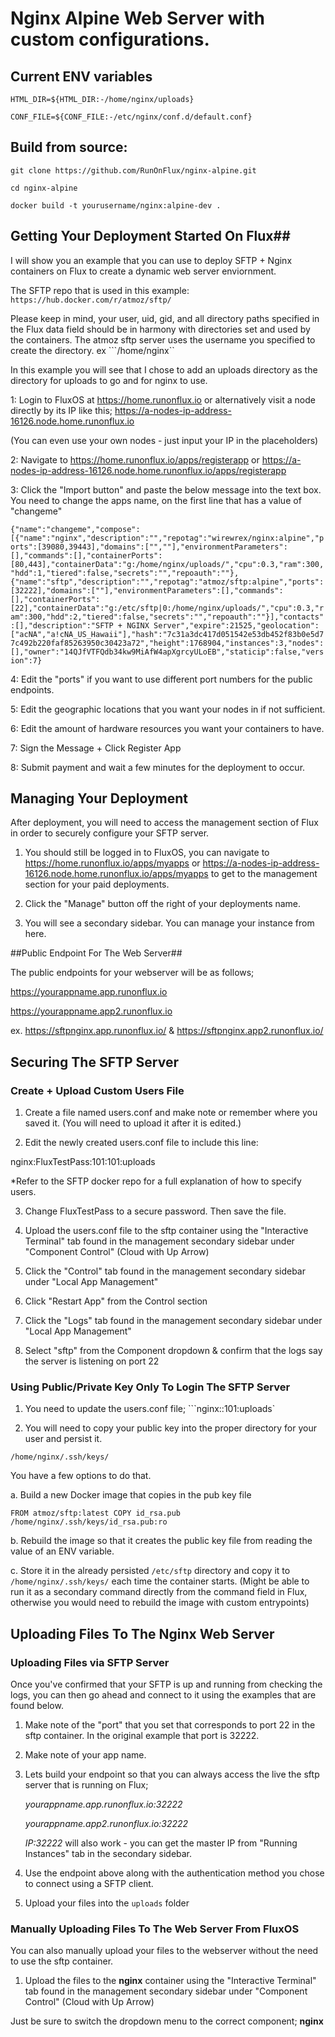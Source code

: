 # Nginx Alpine Web Server with custom configurations.

## Current ENV variables

```HTML_DIR=${HTML_DIR:-/home/nginx/uploads}```

```CONF_FILE=${CONF_FILE:-/etc/nginx/conf.d/default.conf}```


## Build from source:

```git clone https://github.com/RunOnFlux/nginx-alpine.git```

```cd nginx-alpine```

```docker build -t yourusername/nginx:alpine-dev .```


## Getting Your Deployment Started On Flux##

I will show you an example that you can use to deploy SFTP + Nginx containers on Flux to create a dynamic web server enviornment. 

The SFTP repo that is used in this example: ```https://hub.docker.com/r/atmoz/sftp/```

Please keep in mind, your user, uid, gid, and all directory paths specified in the Flux data field should be in harmony with directories set and used by the containers. The atmoz sftp server uses the username you specified to create the directory. ex ```/home/nginx`` 

In this example you will see that I chose to add an uploads directory as the directory for uploads to go and for nginx to use.

1: Login to FluxOS at https://home.runonflux.io or alternatively visit a node directly by its IP like this; https://a-nodes-ip-address-16126.node.home.runonflux.io 

(You can even use your own nodes - just input your IP in the placeholders)

2: Navigate to https://home.runonflux.io/apps/registerapp or https://a-nodes-ip-address-16126.node.home.runonflux.io/apps/registerapp

3: Click the "Import button" and paste the below message into the text box. You need to change the apps name, on the first line that has a value of "changeme"


```{"name":"changeme","compose":[{"name":"nginx","description":"","repotag":"wirewrex/nginx:alpine","ports":[39080,39443],"domains":["",""],"environmentParameters":[],"commands":[],"containerPorts":[80,443],"containerData":"g:/home/nginx/uploads/","cpu":0.3,"ram":300,"hdd":1,"tiered":false,"secrets":"","repoauth":""},{"name":"sftp","description":"","repotag":"atmoz/sftp:alpine","ports":[32222],"domains":[""],"environmentParameters":[],"commands":[],"containerPorts":[22],"containerData":"g:/etc/sftp|0:/home/nginx/uploads/","cpu":0.3,"ram":300,"hdd":2,"tiered":false,"secrets":"","repoauth":""}],"contacts":[],"description":"SFTP + NGINX Server","expire":21525,"geolocation":["acNA","a!cNA_US_Hawaii"],"hash":"7c31a3dc417d051542e53db452f83b0e5d77c492b220faf85263950c30423a72","height":1768904,"instances":3,"nodes":[],"owner":"14QJfVTFQdb34kw9MiAfW4apXgrcyULoEB","staticip":false,"version":7}```


4: Edit the "ports" if you want to use different port numbers for the public endpoints.

5: Edit the geographic locations that you want your nodes in if not sufficient.

6: Edit the amount of hardware resources you want your containers to have.

7: Sign the Message + Click Register App

8: Submit payment and wait a few minutes for the deployment to occur.



## Managing Your Deployment ##

After deployment, you will need to access the management section of Flux in order to securely configure your SFTP server.

1. You should still be logged in to FluxOS, you can navigate to https://home.runonflux.io/apps/myapps or https://a-nodes-ip-address-16126.node.home.runonflux.io/apps/myapps to get to the management section for your paid deployments. 

2. Click the "Manage" button off the right of your deployments name.

3. You will see a secondary sidebar. You can manage your instance from here.


##Public Endpoint For The Web Server##

The public endpoints for your webserver will be as follows;

https://yourappname.app.runonflux.io

https://yourappname.app2.runonflux.io


ex. https://sftpnginx.app.runonflux.io/ & https://sftpnginx.app2.runonflux.io/


## Securing The SFTP Server ##


### Create + Upload Custom Users File ###

1. Create a file named users.conf and make note or remember where you saved it. 
   (You will need to upload it after it is edited.)

2. Edit the newly created users.conf file to include this line:

nginx:FluxTestPass:101:101:uploads

*Refer to the SFTP docker repo for a full explanation of how to specify users.

3. Change FluxTestPass to a secure password. Then save the file.

4. Upload the users.conf file to the sftp container using the "Interactive Terminal" tab found in the management secondary sidebar under "Component Control"  (Cloud with Up Arrow)

5. Click the "Control" tab found in the management secondary sidebar under "Local App Management"

6. Click "Restart App" from the Control section 

7. Click the "Logs" tab found in the management secondary sidebar under "Local App Management"

8. Select "sftp" from the Component dropdown & confirm that the logs say the server is listening on port 22


### Using Public/Private Key Only To Login The SFTP Server ###

1. You need to update the users.conf file; ```nginx::101:uploads`

2. You will need to copy your public key into the proper directory for your user and persist it.

```/home/nginx/.ssh/keys/```

You have a few options to do that. 

a. Build a new Docker image that copies in the pub key file

```FROM atmoz/sftp:latest COPY id_rsa.pub /home/nginx/.ssh/keys/id_rsa.pub:ro```

b. Rebuild the image so that it creates the public key file from reading the value of an ENV variable.

c. Store it in the already persisted ```/etc/sftp``` directory and copy it to ```/home/nginx/.ssh/keys/``` each time the container starts. (Might be able to run it as a secondary command directly from the command field in Flux, otherwise you would need to rebuild the image with custom entrypoints)


## Uploading Files To The Nginx Web Server ##


### Uploading Files via SFTP Server ###
Once you've confirmed that your SFTP is up and running from checking the logs, you can then go ahead and connect to it using the examples that are found below.

1. Make note of the "port" that you set that corresponds to port 22 in the sftp container. In the original example that port is 32222.

2. Make note of your app name.

3. Lets build your endpoint so that you can always access the live the sftp server that is running on Flux;
   
    *yourappname.app.runonflux.io:32222*

    *yourappname.app2.runonflux.io:32222*
 
    *IP:32222* will also work - you can get the master IP from "Running Instances" tab in the secondary sidebar.

4. Use the endpoint above along with the authentication method you chose to connect using a SFTP client.

5. Upload your files into the ```uploads``` folder



### Manually Uploading Files To The Web Server From FluxOS ###


You can also manually upload your files to the webserver without the need to use the sftp container. 


1. Upload the files to the **nginx** container using the "Interactive Terminal" tab found in the management secondary sidebar under "Component Control"  (Cloud with Up Arrow)


Just be sure to switch the dropdown menu to the correct component; **nginx**

